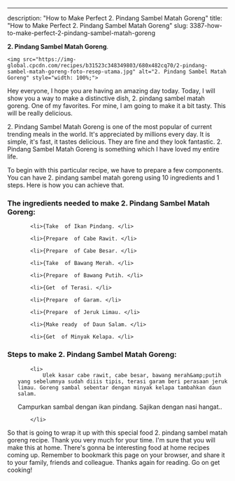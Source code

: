 ---
description: "How to Make Perfect 2. Pindang Sambel Matah Goreng"
title: "How to Make Perfect 2. Pindang Sambel Matah Goreng"
slug: 3387-how-to-make-perfect-2-pindang-sambel-matah-goreng

<p>
	<strong>2. Pindang Sambel Matah Goreng</strong>. 
	
</p>
<p>
	
	<img src="https://img-global.cpcdn.com/recipes/b31523c348349803/680x482cq70/2-pindang-sambel-matah-goreng-foto-resep-utama.jpg" alt="2. Pindang Sambel Matah Goreng" style="width: 100%;">
	
	
</p>
<p>
	Hey everyone, I hope you are having an amazing day today. Today, I will show you a way to make a distinctive dish, 2. pindang sambel matah goreng. One of my favorites. For mine, I am going to make it a bit tasty. This will be really delicious.
</p>
	
<p>
	2. Pindang Sambel Matah Goreng is one of the most popular of current trending meals in the world. It's appreciated by millions every day. It is simple, it's fast, it tastes delicious. They are fine and they look fantastic. 2. Pindang Sambel Matah Goreng is something which I have loved my entire life.
</p>
<p>
	
</p>

<p>
To begin with this particular recipe, we have to prepare a few components. You can have 2. pindang sambel matah goreng using 10 ingredients and 1 steps. Here is how you can achieve that.
</p>

<h3>The ingredients needed to make 2. Pindang Sambel Matah Goreng:</h3>

<ol>
	
		<li>{Take  of Ikan Pindang. </li>
	
		<li>{Prepare  of Cabe Rawit. </li>
	
		<li>{Prepare  of Cabe Besar. </li>
	
		<li>{Take  of Bawang Merah. </li>
	
		<li>{Prepare  of Bawang Putih. </li>
	
		<li>{Get  of Terasi. </li>
	
		<li>{Prepare  of Garam. </li>
	
		<li>{Prepare  of Jeruk Limau. </li>
	
		<li>{Make ready  of Daun Salam. </li>
	
		<li>{Get  of Minyak Kelapa. </li>
	
</ol>
<p>
	
</p>

<h3>Steps to make 2. Pindang Sambel Matah Goreng:</h3>

<ol>
	
		<li>
			Ulek kasar cabe rawit, cabe besar, bawang merah&amp;putih yang sebelumnya sudah diiis tipis, terasi garam beri perasaan jeruk limau. Goreng sambal sebentar dengan minyak kelapa tambahkan daun salam. 
Campurkan sambal dengan ikan pindang.
Sajikan dengan nasi hangat..
			
			
		</li>
	
</ol>

<p>
	
</p>

<p>
	So that is going to wrap it up with this special food 2. pindang sambel matah goreng recipe. Thank you very much for your time. I'm sure that you will make this at home. There's gonna be interesting food at home recipes coming up. Remember to bookmark this page on your browser, and share it to your family, friends and colleague. Thanks again for reading. Go on get cooking!
</p>
